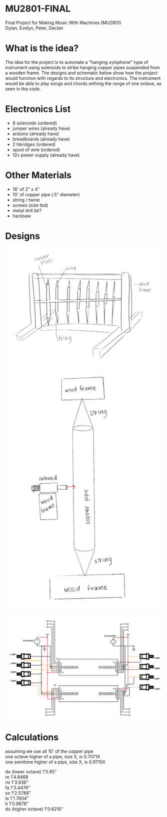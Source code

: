 # MU2801-FINAL
Final Project for Making Music With Machines (MU2801) <br>
Dylan, Evelyn, Peter, Declan

# What is the idea?
The idea for the project is to automate a "hanging xylophone" type of instrument using solenoids to strike hanging copper pipes suspended from a wooden frame. The designs and schematic below show how the project would function with regards to its structure and electronics. The instrument would be able to play songs and chords withing the range of one octave, as seen in the code.

# Electronics List
- 8 solenoids (ordered)
- jumper wires (already have)
- arduino (already have)
- breadboards (already have)
- 2 hbridges (ordered)
- spool of wire (ordered)
- 12v power supply (already have)

# Other Materials
- 16' of 2" x 4"
- 10' of copper pipe (.5" diameter)
- string / twine
- screws (size tbd)
- metal drill bit?
- hacksaw

# Designs

![Screenshot](designs/sketch0.jpg)
![Screenshot](designs/sketch1.png)

![Screenshot](designs/MU2801-Final-Project-Schematic.png)

# Calculations
assuming we use all 10' of the copper pipe   
one octave higher of a pipe, size X, is 0.7071X  
one semitone higher of a pipe, size X, is 0.9715X  

do (lower octave)   1'5.85"  
re                  1'4.8468  
mi                  1'3.936"  
fa                  1'3.4476"  
so                  1'2.5788"  
la                  1'1.7604"  
ti                  1'0.9876"  
do (higher octave)  1'0.6216"  
